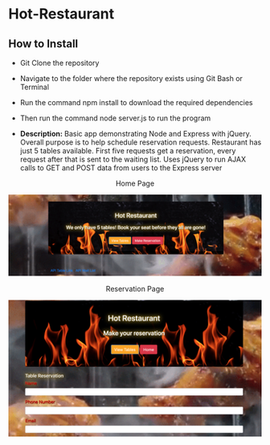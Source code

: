 # Hot-Restaurant

## How to Install

* Git Clone the repository
* Navigate to the folder where the repository exists using Git Bash or Terminal
* Run the command npm install to download the required dependencies
* Then run the command node server.js to run the program

* **Description:** Basic app demonstrating Node and Express with jQuery. Overall purpose is to help schedule reservation requests. Restaurant has just 5 tables available. First five requests get a reservation, every request after that is sent to the waiting list. Uses jQuery to run AJAX calls to GET and POST data from users to the Express server

<!-- * Live Demo: <https://example.bleh> -->

<p align="center">
Home Page
</p>

![Hot Restaurant Image](images/home.png)

<p align="center">
Reservation Page
</p>

![Hot Restaurant Reservation](images/reservations.png)
